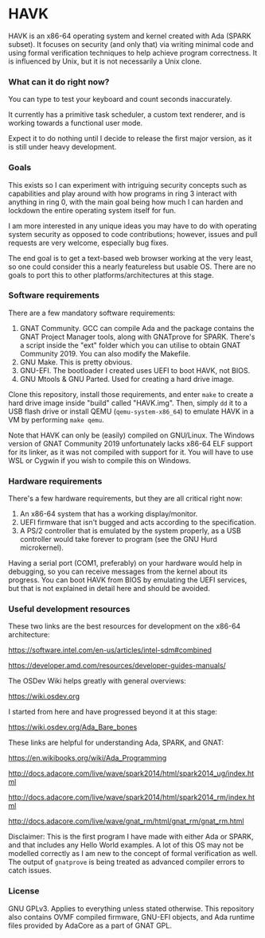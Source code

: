 # HAVK
HAVK is an x86-64 operating system and kernel created with Ada (SPARK subset).
It focuses on security (and only that) via writing minimal code and using
formal verification techniques to help achieve program correctness.
It is influenced by Unix, but it is not necessarily a Unix clone.

### What can it do right now?
You can type to test your keyboard and count seconds inaccurately.

It currently has a primitive task scheduler, a custom text renderer, and is
working towards a functional user mode.

Expect it to do nothing until I decide to release the first major version, as
it is still under heavy development.

### Goals

This exists so I can experiment with intriguing security concepts such as
capabilities and play around with how programs in ring 3 interact with
anything in ring 0, with the main goal being how much I can harden and 
lockdown the entire operating system itself for fun.

I am more interested in any unique ideas you may have to do with operating
system security as opposed to code contributions; however, issues and pull
requests are very welcome, especially bug fixes.

The end goal is to get a text-based web browser working at the very least, so
one could consider this a nearly featureless but usable OS. There are no goals
to port this to other platforms/architectures at this stage.

### Software requirements
There are a few mandatory software requirements:
1. GNAT Community. GCC can compile Ada and the package contains the
GNAT Project Manager tools, along with GNATprove for SPARK.
There's a script inside the "ext" folder which you can utilise
to obtain GNAT Community 2019. You can also modify the Makefile.
2. GNU Make. This is pretty obvious.
3. GNU-EFI. The bootloader I created uses UEFI to boot HAVK, not BIOS.
4. GNU Mtools & GNU Parted. Used for creating a hard drive image.

Clone this repository, install those requirements, and enter `make`
to create a hard drive image inside "build" called "HAVK.img". Then, simply
`dd` it to a USB flash drive or install QEMU (`qemu-system-x86_64`) to emulate
HAVK in a VM by performing `make qemu`.

Note that HAVK can only be (easily) compiled on GNU/Linux. The Windows version
of GNAT Community 2019 unfortunately lacks x86-64 ELF support for its linker,
as it was not compiled with support for it. You will have to use WSL or
Cygwin if you wish to compile this on Windows.

### Hardware requirements
There's a few hardware requirements, but they are all critical right now:
1. An x86-64 system that has a working display/monitor.
2. UEFI firmware that isn't bugged and acts according to the specification.
3. A PS/2 controller that is emulated by the system properly, as a USB
controller would take forever to program (see the GNU Hurd microkernel).

Having a serial port (COM1, preferably) on your hardware would help in
debugging, so you can receive messages from the kernel about its progress.
You can boot HAVK from BIOS by emulating the UEFI services, but that is
not explained in detail here and should be avoided.

### Useful development resources
These two links are the best resources for development on the x86-64
architecture:

https://software.intel.com/en-us/articles/intel-sdm#combined

https://developer.amd.com/resources/developer-guides-manuals/

The OSDev Wiki helps greatly with general overviews:

https://wiki.osdev.org

I started from here and have progressed beyond it at this stage:

https://wiki.osdev.org/Ada_Bare_bones

These links are helpful for understanding Ada, SPARK, and GNAT:

https://en.wikibooks.org/wiki/Ada_Programming

http://docs.adacore.com/live/wave/spark2014/html/spark2014_ug/index.html

http://docs.adacore.com/live/wave/spark2014/html/spark2014_rm/index.html

http://docs.adacore.com/live/wave/gnat_rm/html/gnat_rm/gnat_rm.html

Disclaimer: This is the first program I have made with either Ada or SPARK, and
that includes any Hello World examples. A lot of this OS may not be modelled
correctly as I am new to the concept of formal verification as well. The output
of `gnatprove` is being treated as advanced compiler errors to catch issues.

### License
GNU GPLv3. Applies to everything unless stated otherwise.
This repository also contains OVMF compiled firmware, GNU-EFI objects, and Ada
runtime files provided by AdaCore as a part of GNAT GPL.
